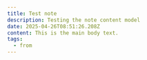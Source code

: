 ```yaml
---
title: Test note
description: Testing the note content model
date: 2025-04-26T08:51:26.208Z
content: T﻿his is the main body text.
tags:
  - from
---
```

